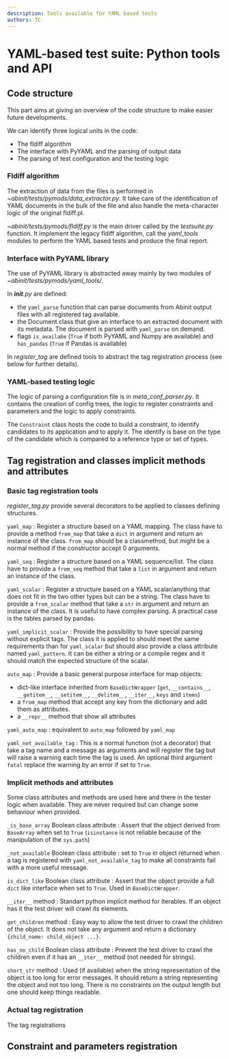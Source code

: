 ```yaml
---
description: Tools available for YAML based tests
authors: TC
---
```


# YAML-based test suite: Python tools and API
## Code structure

This part aims at giving an overview of the code structure to make easier future
developments.

We can identify three logical units in the code:
- The fldiff algorithm
- The interface with PyYAML and the parsing of output data
- The parsing of test configuration and the testing logic

### Fldiff algorithm

The extraction of data from the files is performed in
*~abinit/tests/pymods/data_extractor.py*. It take care of the identification of
YAML documents in the bulk of the file and also handle the meta-character logic
of the original fldiff.pl.

*~abinit/tests/pymods/fldiff.py* is the main driver called by the *testsuite.py*
function. It implement the legacy fldiff algorithm, call the *yaml_tools*
modules to perform the YAML based tests and produce the final report.


### Interface with PyYAML library

The use of PyYAML library is abstracted away mainly by two modules of *~abinit/tests/pymods/yaml_tools/*.

In *__init__.py* are defined:
- the `yaml_parse` function that can parse documents from Abinit output files
  with all registered tag available.
- the Document class that give an interface to an extracted document with its
  metadata. The document is parsed with `yaml_parse` on demand.
- flags `is_availabe` (`True` if both PyYAML and Numpy are available) and
  `has_pandas` (`True` if Pandas is available)

In *register_tag* are defined tools to abstract the tag registration process
(see below for further details).

### YAML-based testing logic

The logic of parsing a configuration file is in *meta_conf_parser.py*. It
contains the creation of config trees, the logic to register constraints and
parameters and the logic to apply constraints.

The `Constraint` class hosts the code to build a constraint, to identify candidates
to its application and to apply it. The identify is base on the type of the
candidate which is compared to a reference type or set of types.

## Tag registration and classes implicit methods and attributes

### Basic tag registration tools

*register_tag.py* provide several decorators to be applied to classes defining
structures.

`yaml_map`
: Register a structure based on a YAML mapping. The class have to provide a
  method `from_map` that take a `dict` in argument and return an instance of
  the class. `from_map` should be a classmethod, but might be a normal method if
  the constructor accept 0 arguments.

`yaml_seq`
: Register a structure based on a YAML sequence/list. The class have to provide
  a `from_seq` method that take a `list` in argument and return an instance of the
  class.

`yaml_scalar`
: Register a structure based on a YAML scalar/anything that does not fit in the
  two other types but can be a string. The class have to provide a `from_scalar`
  method that take a `str` in argument and return an instance of the class. It
  is useful to have complex parsing. A practical case is the tables parsed by
  pandas.

`yaml_implicit_scalar`
: Provide the possibility to have special parsing without explicit tags. The
  class it is applied to should meet the same requirements than for `yaml_scalar`
  but should also provide a class attribute named `yaml_pattern`. It can be either
  a string or a compile regex and it should match the expected structure of the
  scalar.

`auto_map`
: Provide a basic general purpose interface for map objects:
  - dict-like interface inherited from `BaseDictWrapper` (`get`, `__contains__`,
    `__getitem__`, `__setitem__`, `__delitem__`, `__iter__`, `keys` and `items`)
  - a `from_map` method that accept any key from the dictionary and add them as
  attributes.
  - a `__repr__` method that show all attributes

`yaml_auto_map`
: equivalent to `auto_map` followed by `yaml_map`

`yaml_not_available_tag`
: This is a normal function (not a decorator) that take a tag name and a message as
  arguments and will register the tag but will raise a warning each time the tag
  is used. An optional third argument `fatal` replace the warning by an error if
  set to `True`.


### Implicit methods and attributes

Some class attributes and methods are used here and there in the tester logic
when available. They are never required but can change some behaviour when
provided.

`_is_base_array` Boolean class attribute
: Assert that the object derived from `BaseArray` when set to `True` (`isinstance`
  is not reliable because of the manipulation of the `sys.path`)

`_not_available` Boolean class attribute
: set to `True` in object returned when a tag is registered with
  `yaml_not_available_tag` to make all constraints fail with a more
  useful message.

`is_dict_like` Boolean class attribute
: Assert that the object provide a full `dict` like interface when set to
  `True`. Used in `BaseDictWrapper`.

`__iter__` method
: Standart python implicit method for iterables. If an object has it the test
  driver will crawl its elements.

`get_children` method
: Easy way to allow the test driver to crawl the children of the object.
  It does not take any argument and return a dictionary `{child_name: child_object ...}`.

`has_no_child`  Boolean class attribute
: Prevent the test driver to crawl the children even if it has an `__iter__`
  method (not needed for strings).

`short_str` method
: Used (if available) when the string representation of the object is too long
  for error messages. It should return a string representing the object and not
  too long. There is no constraints on the output length but one should keep
  things readable.

### Actual tag registration

The tag registrations 

## Constraint and parameters registration

